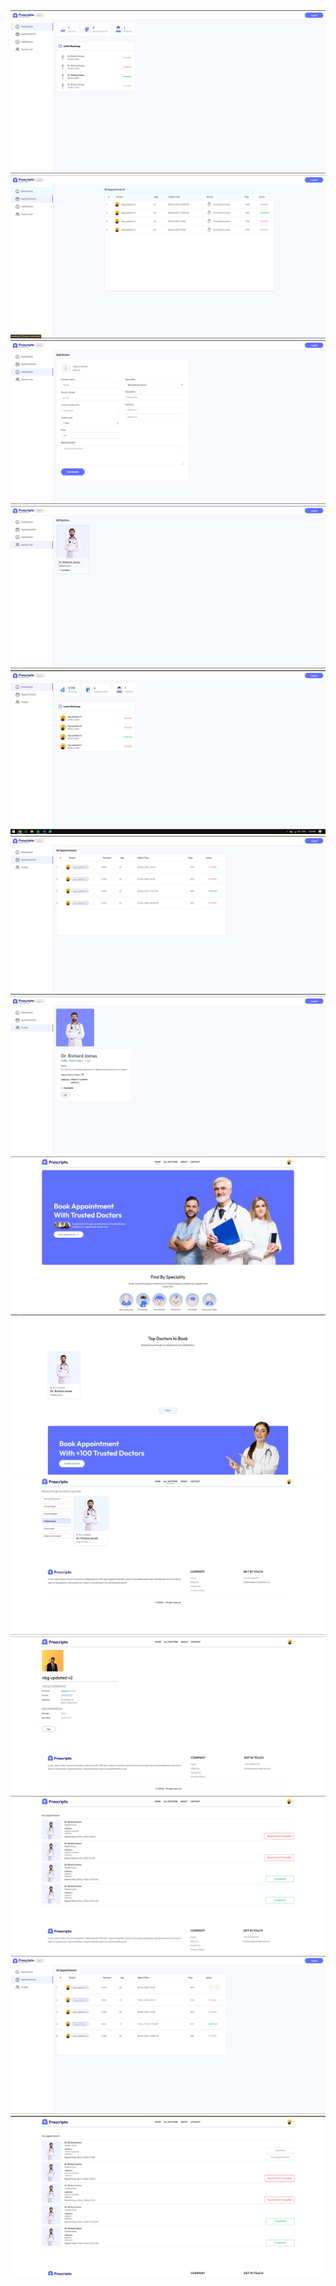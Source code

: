 <img src="https://github.com/khalidnbg/doctor-appointment-mern-frontend-admin-panel/blob/main/Capture.PNG" />
<img src="https://github.com/khalidnbg/doctor-appointment-mern-frontend-admin-panel/blob/main/1.PNG" />
<img src="https://github.com/khalidnbg/doctor-appointment-mern-frontend-admin-panel/blob/main/2.PNG" />
<img src="https://github.com/khalidnbg/doctor-appointment-mern-frontend-admin-panel/blob/main/3.PNG" />
<img src="https://github.com/khalidnbg/doctor-appointment-mern-frontend-admin-panel/blob/main/4.PNG" />
<img src="https://github.com/khalidnbg/doctor-appointment-mern-frontend-admin-panel/blob/main/5.PNG" />
<img src="https://github.com/khalidnbg/doctor-appointment-mern-frontend-admin-panel/blob/main/6.PNG" />
<img src="https://github.com/khalidnbg/doctor-appointment-mern-frontend-admin-panel/blob/main/7.PNG" />
<img src="https://github.com/khalidnbg/doctor-appointment-mern-frontend-admin-panel/blob/main/8.PNG" />
<img src="https://github.com/khalidnbg/doctor-appointment-mern-frontend-admin-panel/blob/main/9.PNG" />
<img src="https://github.com/khalidnbg/doctor-appointment-mern-frontend-admin-panel/blob/main/10.PNG" />
<img src="https://github.com/khalidnbg/doctor-appointment-mern-frontend-admin-panel/blob/main/11.PNG" />
<img src="https://github.com/khalidnbg/doctor-appointment-mern-frontend-admin-panel/blob/main/12.PNG" />
<img src="https://github.com/khalidnbg/doctor-appointment-mern-frontend-admin-panel/blob/main/13.PNG" />
